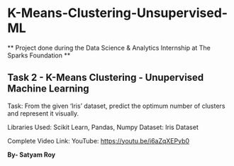 # K-Means-Clustering-Unsupervised-ML

** Project done during the Data Science & Analytics Internship at The Sparks Foundation **

## **Task 2 - K-Means Clustering - Unupervised Machine Learning**
Task: From the given ‘Iris’ dataset, predict the optimum number of clusters and represent it visually. 

Libraries Used: Scikit Learn, Pandas, Numpy
Dataset: Iris Dataset

Complete Video Link: YouTube: https://youtu.be/i6aZqXEPyb0

**By- Satyam Roy**

